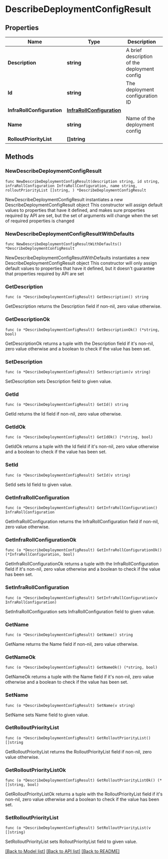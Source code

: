 # DescribeDeploymentConfigResult

## Properties

Name | Type | Description | Notes
------------ | ------------- | ------------- | -------------
**Description** | **string** | A brief description of the deployment config | 
**Id** | **string** | The deployment configuration ID | 
**InfraRollConfiguration** | [**InfraRollConfiguration**](InfraRollConfiguration.md) |  | 
**Name** | **string** | Name of the deployment config | 
**RolloutPriorityList** | **[]string** |  | 

## Methods

### NewDescribeDeploymentConfigResult

`func NewDescribeDeploymentConfigResult(description string, id string, infraRollConfiguration InfraRollConfiguration, name string, rolloutPriorityList []string, ) *DescribeDeploymentConfigResult`

NewDescribeDeploymentConfigResult instantiates a new DescribeDeploymentConfigResult object
This constructor will assign default values to properties that have it defined,
and makes sure properties required by API are set, but the set of arguments
will change when the set of required properties is changed

### NewDescribeDeploymentConfigResultWithDefaults

`func NewDescribeDeploymentConfigResultWithDefaults() *DescribeDeploymentConfigResult`

NewDescribeDeploymentConfigResultWithDefaults instantiates a new DescribeDeploymentConfigResult object
This constructor will only assign default values to properties that have it defined,
but it doesn't guarantee that properties required by API are set

### GetDescription

`func (o *DescribeDeploymentConfigResult) GetDescription() string`

GetDescription returns the Description field if non-nil, zero value otherwise.

### GetDescriptionOk

`func (o *DescribeDeploymentConfigResult) GetDescriptionOk() (*string, bool)`

GetDescriptionOk returns a tuple with the Description field if it's non-nil, zero value otherwise
and a boolean to check if the value has been set.

### SetDescription

`func (o *DescribeDeploymentConfigResult) SetDescription(v string)`

SetDescription sets Description field to given value.


### GetId

`func (o *DescribeDeploymentConfigResult) GetId() string`

GetId returns the Id field if non-nil, zero value otherwise.

### GetIdOk

`func (o *DescribeDeploymentConfigResult) GetIdOk() (*string, bool)`

GetIdOk returns a tuple with the Id field if it's non-nil, zero value otherwise
and a boolean to check if the value has been set.

### SetId

`func (o *DescribeDeploymentConfigResult) SetId(v string)`

SetId sets Id field to given value.


### GetInfraRollConfiguration

`func (o *DescribeDeploymentConfigResult) GetInfraRollConfiguration() InfraRollConfiguration`

GetInfraRollConfiguration returns the InfraRollConfiguration field if non-nil, zero value otherwise.

### GetInfraRollConfigurationOk

`func (o *DescribeDeploymentConfigResult) GetInfraRollConfigurationOk() (*InfraRollConfiguration, bool)`

GetInfraRollConfigurationOk returns a tuple with the InfraRollConfiguration field if it's non-nil, zero value otherwise
and a boolean to check if the value has been set.

### SetInfraRollConfiguration

`func (o *DescribeDeploymentConfigResult) SetInfraRollConfiguration(v InfraRollConfiguration)`

SetInfraRollConfiguration sets InfraRollConfiguration field to given value.


### GetName

`func (o *DescribeDeploymentConfigResult) GetName() string`

GetName returns the Name field if non-nil, zero value otherwise.

### GetNameOk

`func (o *DescribeDeploymentConfigResult) GetNameOk() (*string, bool)`

GetNameOk returns a tuple with the Name field if it's non-nil, zero value otherwise
and a boolean to check if the value has been set.

### SetName

`func (o *DescribeDeploymentConfigResult) SetName(v string)`

SetName sets Name field to given value.


### GetRolloutPriorityList

`func (o *DescribeDeploymentConfigResult) GetRolloutPriorityList() []string`

GetRolloutPriorityList returns the RolloutPriorityList field if non-nil, zero value otherwise.

### GetRolloutPriorityListOk

`func (o *DescribeDeploymentConfigResult) GetRolloutPriorityListOk() (*[]string, bool)`

GetRolloutPriorityListOk returns a tuple with the RolloutPriorityList field if it's non-nil, zero value otherwise
and a boolean to check if the value has been set.

### SetRolloutPriorityList

`func (o *DescribeDeploymentConfigResult) SetRolloutPriorityList(v []string)`

SetRolloutPriorityList sets RolloutPriorityList field to given value.



[[Back to Model list]](../README.md#documentation-for-models) [[Back to API list]](../README.md#documentation-for-api-endpoints) [[Back to README]](../README.md)


